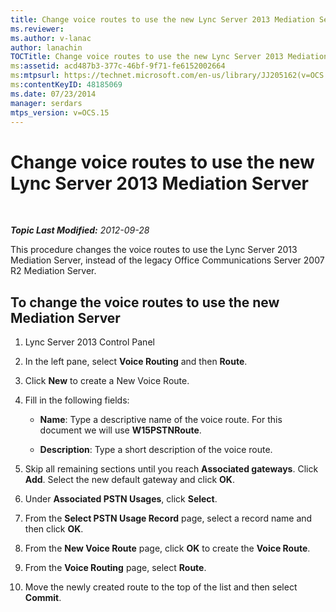 ```yaml
---
title: Change voice routes to use the new Lync Server 2013 Mediation Server
ms.reviewer: 
ms.author: v-lanac
author: lanachin
TOCTitle: Change voice routes to use the new Lync Server 2013 Mediation Server
ms:assetid: acd487b3-377c-46bf-9f71-fe6152002664
ms:mtpsurl: https://technet.microsoft.com/en-us/library/JJ205162(v=OCS.15)
ms:contentKeyID: 48185069
ms.date: 07/23/2014
manager: serdars
mtps_version: v=OCS.15
---
```


<div data-xmlns="http://www.w3.org/1999/xhtml">

<div class="topic" data-xmlns="http://www.w3.org/1999/xhtml" data-msxsl="urn:schemas-microsoft-com:xslt" data-cs="http://msdn.microsoft.com/en-us/">

<div data-asp="http://msdn2.microsoft.com/asp">

# Change voice routes to use the new Lync Server 2013 Mediation Server

</div>

<div id="mainSection">

<div id="mainBody">

<span> </span>

_**Topic Last Modified:** 2012-09-28_

This procedure changes the voice routes to use the Lync Server 2013 Mediation Server, instead of the legacy Office Communications Server 2007 R2 Mediation Server.

<div>

## To change the voice routes to use the new Mediation Server

1.  Lync Server 2013 Control Panel

2.  In the left pane, select **Voice Routing** and then **Route**.

3.  Click **New** to create a New Voice Route.

4.  Fill in the following fields:
    
      - **Name**: Type a descriptive name of the voice route. For this document we will use **W15PSTNRoute**.
    
      - **Description**: Type a short description of the voice route.

5.  Skip all remaining sections until you reach **Associated gateways**. Click **Add**. Select the new default gateway and click **OK**.

6.  Under **Associated PSTN Usages**, click **Select**.

7.  From the **Select PSTN Usage Record** page, select a record name and then click **OK**.

8.  From the **New Voice Route** page, click **OK** to create the **Voice Route**.

9.  From the **Voice Routing** page, select **Route**.

10. Move the newly created route to the top of the list and then select **Commit**.

</div>

</div>

<span> </span>

</div>

</div>

</div>

